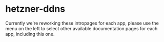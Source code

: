 # hetzner-ddns

Currently we're reworking these intropages for each app, please use the menu on the left to select other available documentation pages for each app, including this one.

